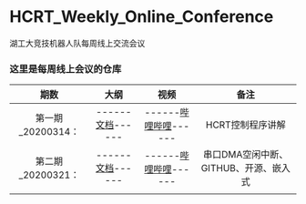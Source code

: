 # HCRT_Weekly_Online_Conference
 湖工大竞技机器人队每周线上交流会议

### 这里是每周线上会议的仓库

|   期数    |                   大纲                    |                          视频                          | 备注 |
| :-------: | :---------------------------------------: | :----------------------------------------------------: | :--: |
| 第一期_20200314： |         ------[文档](source/1_RC交流会大纲_20200314.md)------         |         ------[哔哩哔哩](https://www.bilibili.com/video/av97346306/)------         | HCRT控制程序讲解 |
| 第二期_20200321：  | ------[文档](source/2_RC交流会大纲_20200321.md)------ | ------[哔哩哔哩](https://www.bilibili.com/video/av97346306/)------ | 串口DMA空闲中断、GITHUB、开源、嵌入式 |
|           |                                           |                                                        |      |

